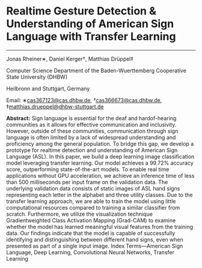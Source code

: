 # Realtime Gesture Detection & Understanding of American Sign Language with Transfer Learning
---
Jonas Rheiner∗, Daniel Kerger†, Matthias Drüppel‡

Computer Science Department of the Baden-Wuerttemberg Cooperative State University (DHBW)

Heilbronn and Stuttgart, Germany

Email: ∗cas367123@cas.dhbw.de, †cas366673@cas.dhbw.de, ‡matthias.drueppel@dhbw-stuttgart.de

**Abstract:** Sign language is essential for the deaf and hardof-hearing communities as it allows for effective communication and inclusivity. However, outside of these communities, communication through sign language is often limited by a lack of widespread understanding and proficiency among the general population. To bridge this gap, we develop a prototype for realtime detection and understanding of American Sign Language (ASL). In this paper, we build a deep learning image classification model leveraging transfer learning. Our model achieves a 99.72% accuracy score, outperforming state-of-the-art models. To enable real time applications without GPU acceleration, we achieve an inference time of less than 500 milliseconds per input frame on the validation data. The underlying validation data consists of static images of ASL hand signs representing each letter in the alphabet and three utility classes. Due to the transfer learning approach, we are able to train the model using little computational resources compared to training a similar classifier from scratch. Furthermore, we utilize the visualization technique Gradientweighted Class Activation Mapping (Grad-CAM) to examine whether the model has learned meaningful visual features from the training data. Our findings indicate that the model is capable of successfully identifying and distinguishing between different hand signs, even when presented as part of a single input image. Index Terms—American Sign Language, Deep Learning, Convolutional Neural Networks, Transfer Learning

